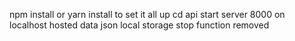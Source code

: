 npm install or yarn install to set it all up 
cd api
start server
8000 on localhost
hosted data json local storage
stop function removed
